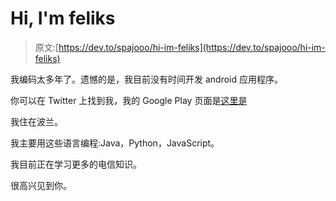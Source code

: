# Hi, I'm feliks

> 原文:[https://dev.to/spajooo/hi-im-feliks](https://dev.to/spajooo/hi-im-feliks)

我编码太多年了。遗憾的是，我目前没有时间开发 android 应用程序。

你可以在 Twitter 上找到我，我的 Google Play 页面是[这里是](https://play.google.com/store/apps/dev?id=5579040259140036735)

我住在波兰。

我主要用这些语言编程:Java，Python，JavaScript。

我目前正在学习更多的电信知识。

很高兴见到你。